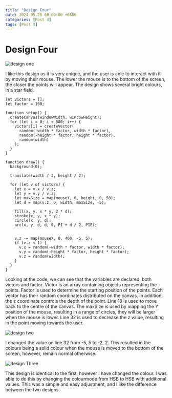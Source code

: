 ```yaml
---
title: "Design Four"
date: 2024-05-28 00:00:00 +0800
categories: [Post 4]
tags: [Post 4]
---
```


# Design Four


![design one](https://github.com/NickRidgway2/NickRidgway2.github.io/assets/147518493/3c3d3ad1-c6c5-41a4-b892-fb86fdafd10d)

I like this design as it is very unique, and the user is able to interact with it by moving their mouse. The lower the mouse is to the bottom of the screen, the closer the points will appear. The design shows several bright colours, in a star field.

```
let victors = [];
let factor = 100;

function setup() {
  createCanvas(windowWidth, windowHeight);
  for (let i = 0; i < 500; i++) {
    victors[i] = createVector(
      random(-width * factor, width * factor),
      random(-height * factor, height * factor),
      random(width)
    );
  }
}

function draw() {
  background(0);

  translate(width / 2, height / 2);

  for (let v of victors) {
    let x = v.x / v.z;
    let y = v.y / v.z;
    let maxSize = map(mouseY, 0, height, 0, 50);
    let d = map(v.z, 0, width, maxSize, -5);

    fill(x, y, x * y, 2 * d);
    stroke(x, y, x * y);
    circle(x, y, d);
    arc(x, y, d, d, 0, PI + d / 2, PIE);
    
    
    v.z -= map(mouseX, 0, 400, -5, 5);
    if (v.z < 1) {
      v.x = random(-width * factor, width * factor);
      v.y = random(-height * factor, height * factor);
      v.z = random(width);
    }
  }
}
```

Looking at the code, we can see that the variables are declared, both victors and factor. Victor is an array containing objects representing the points. Factor is used to determine the starting position of the points. Each vector has their random coordinates distributed on the canvas. In addition, the z coordinate controls the depth of the point. Line 18 is used to move back to the centre of the canvas. The maxSize is used by mapping the Y position of the mouse, resulting in a range of circles, they will be larger when the mouse is lower. Line 32 is used to decrease the z value, resulting in the point moving towards the user. 

![design two](https://github.com/NickRidgway2/NickRidgway2.github.io/assets/147518493/46f7d322-a3a2-4423-9744-2fab4864c666)

I changed the value on line 32 from -5, 5 to -2, 2. This resulted in the colours being a solid colour when the mouse is moved to the bottom of the screen, however, remain normal otherwise.

![design Three](https://github.com/NickRidgway2/NickRidgway2.github.io/assets/147518493/03db8e5b-e402-4a69-b699-5dc6452fa310)


This design is identical to the first, however I have changed the colour. I was able to do this by changing the colourmode from HSB to HSB with additional values. This was a simple and easy adjustment, and I like the difference between the two designs.
